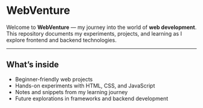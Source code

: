 # WebVenture

Welcome to **WebVenture** — my journey into the world of **web development**.  
This repository documents my experiments, projects, and learning as I explore frontend and backend technologies.

---

## What’s inside
- Beginner-friendly web projects  
- Hands-on experiments with HTML, CSS, and JavaScript  
- Notes and snippets from my learning journey  
- Future explorations in frameworks and backend development 